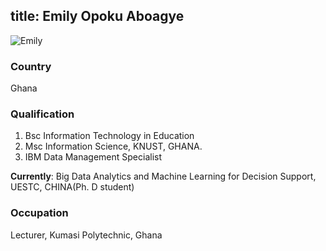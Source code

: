 title: Emily Opoku Aboagye
---

![Emily](http://7xohr3.com1.z0.glb.clouddn.com/emily.jpg)

### Country
Ghana
### Qualification
1. Bsc Information Technology in Education
2. Msc Information Science, KNUST, GHANA.
3. IBM Data Management Specialist

**Currently**: Big Data Analytics and Machine Learning for Decision Support, UESTC, CHINA(Ph. D student)

### Occupation
Lecturer, Kumasi Polytechnic, Ghana